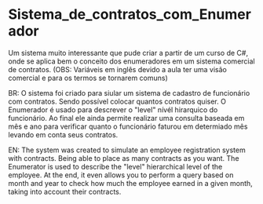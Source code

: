 # Sistema_de_contratos_com_Enumerador
Um sistema muito interessante que pude criar a partir de um curso de C#, onde se aplica bem o conceito dos enumeradores em um sistema comercial de contratos. (OBS: Variáveis em inglês devido a aula ter uma visão comercial e para os termos se tornarem comuns)

BR: O sistema foi criado para siular um sistema de cadastro de funcionário com contratos. Sendo possível colocar quantos contratos quiser. O Enumerador é usado para descrever o "level" nívél hirarquico do funcionário. 
Ao final ele ainda permite realizar uma consulta baseada em mês e ano para verificar quanto o funcionário faturou em determiado mês levando em conta seus contratos.

EN: The system was created to simulate an employee registration system with contracts. Being able to place as many contracts as you want. The Enumerator is used to describe the "level" hierarchical level of the employee.
At the end, it even allows you to perform a query based on month and year to check how much the employee earned in a given month, taking into account their contracts.
